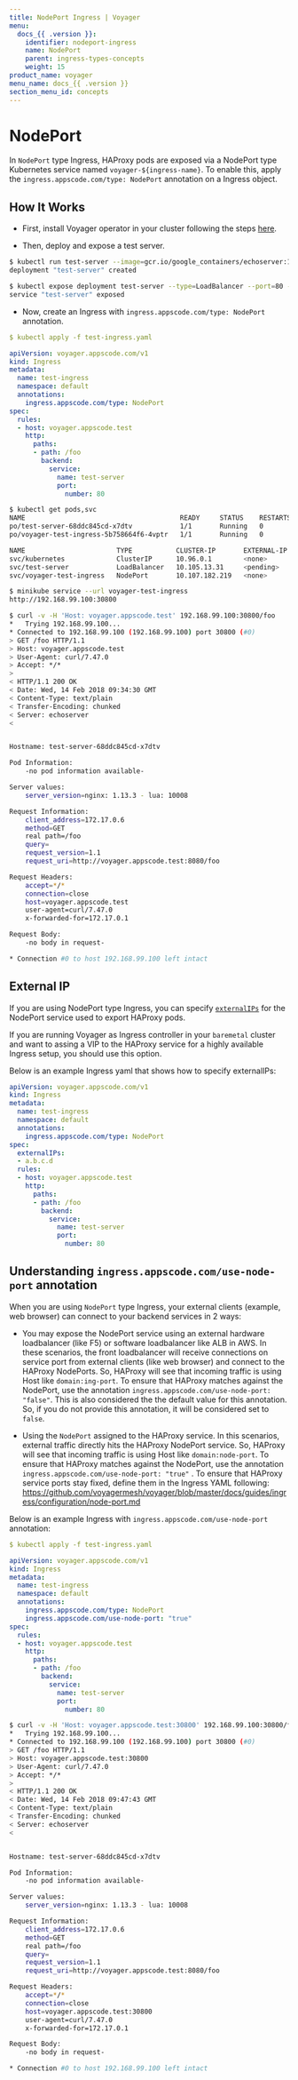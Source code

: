 ```yaml
---
title: NodePort Ingress | Voyager
menu:
  docs_{{ .version }}:
    identifier: nodeport-ingress
    name: NodePort
    parent: ingress-types-concepts
    weight: 15
product_name: voyager
menu_name: docs_{{ .version }}
section_menu_id: concepts
---
```


# NodePort

In `NodePort` type Ingress, HAProxy pods are exposed via a NodePort type Kubernetes service named `voyager-${ingress-name}`. To enable this, apply the `ingress.appscode.com/type: NodePort` annotation on a Ingress object.

## How It Works

- First, install Voyager operator in your cluster following the steps [here](/docs/setup/install.md).

- Then, deploy and expose a test server.

```bash
$ kubectl run test-server --image=gcr.io/google_containers/echoserver:1.8
deployment "test-server" created

$ kubectl expose deployment test-server --type=LoadBalancer --port=80 --target-port=8080
service "test-server" exposed
```

- Now, create an Ingress with `ingress.appscode.com/type: NodePort` annotation.

```yaml
$ kubectl apply -f test-ingress.yaml

apiVersion: voyager.appscode.com/v1
kind: Ingress
metadata:
  name: test-ingress
  namespace: default
  annotations:
    ingress.appscode.com/type: NodePort
spec:
  rules:
  - host: voyager.appscode.test
    http:
      paths:
      - path: /foo
        backend:
          service:
            name: test-server
            port:
              number: 80
```

```bash
$ kubectl get pods,svc
NAME                                       READY     STATUS    RESTARTS   AGE
po/test-server-68ddc845cd-x7dtv            1/1       Running   0          4h
po/voyager-test-ingress-5b758664f6-4vptr   1/1       Running   0          1m

NAME                       TYPE           CLUSTER-IP       EXTERNAL-IP   PORT(S)        AGE
svc/kubernetes             ClusterIP      10.96.0.1        <none>        443/TCP        2d
svc/test-server            LoadBalancer   10.105.13.31     <pending>     80:30390/TCP   21h
svc/voyager-test-ingress   NodePort       10.107.182.219   <none>        80:30800/TCP   39m
```

```bash
$ minikube service --url voyager-test-ingress
http://192.168.99.100:30800
```

```bash
$ curl -v -H 'Host: voyager.appscode.test' 192.168.99.100:30800/foo
*   Trying 192.168.99.100...
* Connected to 192.168.99.100 (192.168.99.100) port 30800 (#0)
> GET /foo HTTP/1.1
> Host: voyager.appscode.test
> User-Agent: curl/7.47.0
> Accept: */*
>
< HTTP/1.1 200 OK
< Date: Wed, 14 Feb 2018 09:34:30 GMT
< Content-Type: text/plain
< Transfer-Encoding: chunked
< Server: echoserver
<


Hostname: test-server-68ddc845cd-x7dtv

Pod Information:
	-no pod information available-

Server values:
	server_version=nginx: 1.13.3 - lua: 10008

Request Information:
	client_address=172.17.0.6
	method=GET
	real path=/foo
	query=
	request_version=1.1
	request_uri=http://voyager.appscode.test:8080/foo

Request Headers:
	accept=*/*
	connection=close
	host=voyager.appscode.test
	user-agent=curl/7.47.0
	x-forwarded-for=172.17.0.1

Request Body:
	-no body in request-

* Connection #0 to host 192.168.99.100 left intact
```

## External IP
If you are using NodePort type Ingress, you can specify [`externalIPs`](https://kubernetes.io/docs/concepts/services-networking/service/#external-ips) for the NodePort service used to export HAProxy pods.

If you are running Voyager as Ingress controller in your `baremetal` cluster and want to assing a VIP to the HAProxy service for a highly available Ingress setup, you should use this option.

Below is an example Ingress yaml that shows how to specify externalIPs:

```yaml
apiVersion: voyager.appscode.com/v1
kind: Ingress
metadata:
  name: test-ingress
  namespace: default
  annotations:
    ingress.appscode.com/type: NodePort
spec:
  externalIPs:
  - a.b.c.d
  rules:
  - host: voyager.appscode.test
    http:
      paths:
      - path: /foo
        backend:
          service:
            name: test-server
            port:
              number: 80
```

## Understanding `ingress.appscode.com/use-node-port` annotation

When you are using `NodePort` type Ingress, your external clients (example, web browser) can connect to your backend services in 2 ways:

 - You may expose the NodePort service using an external hardware loadbalancer (like F5) or software loadbalancer like ALB in AWS. In these scenarios, the front loadbalancer will receive connections on service port from external clients (like web browser) and connect to the HAProxy NodePorts. So, HAProxy will see that incoming traffic is using Host like `domain:ing-port`. To ensure that HAProxy matches against the NodePort, use the annotation `ingress.appscode.com/use-node-port: "false"`. This is also considered the the default value for this annotation. So, if you do not provide this annotation, it will be considered set to `false`.

 - Using the `NodePort` assigned to the HAProxy service. In this scenarios, external traffic directly hits the HAProxy NodePort service. So, HAProxy will see that incoming traffic is using Host like `domain:node-port`. To ensure that HAProxy matches against the NodePort, use the annotation `ingress.appscode.com/use-node-port: "true"` .
To ensure that HAProxy service ports stay fixed, define them in the Ingress YAML following: https://github.com/voyagermesh/voyager/blob/master/docs/guides/ingress/configuration/node-port.md

Below is an example Ingress with `ingress.appscode.com/use-node-port` annotation:

```yaml
$ kubectl apply -f test-ingress.yaml

apiVersion: voyager.appscode.com/v1
kind: Ingress
metadata:
  name: test-ingress
  namespace: default
  annotations:
    ingress.appscode.com/type: NodePort
    ingress.appscode.com/use-node-port: "true"
spec:
  rules:
  - host: voyager.appscode.test
    http:
      paths:
      - path: /foo
        backend:
          service:
            name: test-server
            port:
              number: 80
```

```bash
$ curl -v -H 'Host: voyager.appscode.test:30800' 192.168.99.100:30800/foo
*   Trying 192.168.99.100...
* Connected to 192.168.99.100 (192.168.99.100) port 30800 (#0)
> GET /foo HTTP/1.1
> Host: voyager.appscode.test:30800
> User-Agent: curl/7.47.0
> Accept: */*
>
< HTTP/1.1 200 OK
< Date: Wed, 14 Feb 2018 09:47:43 GMT
< Content-Type: text/plain
< Transfer-Encoding: chunked
< Server: echoserver
<


Hostname: test-server-68ddc845cd-x7dtv

Pod Information:
	-no pod information available-

Server values:
	server_version=nginx: 1.13.3 - lua: 10008

Request Information:
	client_address=172.17.0.6
	method=GET
	real path=/foo
	query=
	request_version=1.1
	request_uri=http://voyager.appscode.test:8080/foo

Request Headers:
	accept=*/*
	connection=close
	host=voyager.appscode.test:30800
	user-agent=curl/7.47.0
	x-forwarded-for=172.17.0.1

Request Body:
	-no body in request-

* Connection #0 to host 192.168.99.100 left intact
```